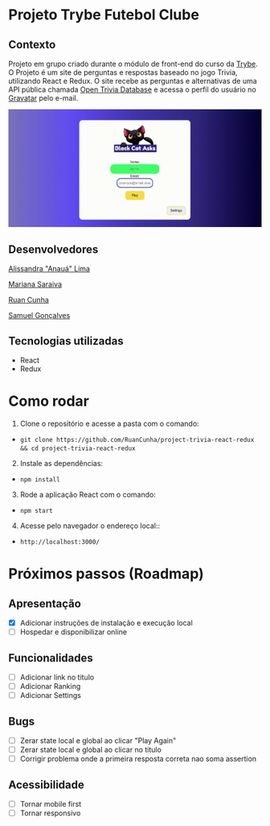# Projeto Trybe Futebol Clube

## Contexto

Projeto em grupo criado durante o módulo de front-end do curso da [Trybe](https://www.betrybe.com/).
O Projeto é um site de perguntas e respostas baseado no jogo Trivia, utilizando React e Redux. O site recebe as perguntas e alternativas de uma API pública chamada [Open Trivia Database](https://opentdb.com/api_config.php) e acessa o perfil do usuário no [Gravatar](https://pt.gravatar.com/) pelo e-mail.

![Login e perguntas](/assets/login_and_questions.gif)

## Desenvolvedores

[Alissandra "Anauá" Lima](https://github.com/anaualima)

[Mariana Saraiva](https://github.com/marianasaraiva)

[Ruan Cunha](https://github.com/RuanCunha)

[Samuel Gonçalves](https://github.com/samuel5g)

## Tecnologias utilizadas

- React
- Redux


# Como rodar

1. Clone o repositório e acesse a pasta com o comando:
* `git clone https://github.com/RuanCunha/project-trivia-react-redux && cd project-trivia-react-redux`
2. Instale as dependências:
* `npm install`
3. Rode a aplicação React com o comando:
* `npm start`
4. Acesse pelo navegador o endereço local::
* `http://localhost:3000/`

# Próximos passos (Roadmap)

## Apresentação

- [X]  Adicionar instruções de instalação e execução local
- [ ]  Hospedar e disponibilizar online

## Funcionalidades

- [ ]  Adicionar link no titulo
- [ ]  Adicionar Ranking
- [ ]  Adicionar Settings

## Bugs
- [ ]  Zerar state local e global ao clicar "Play Again"
- [ ]  Zerar state local e global ao clicar no titulo
- [ ]  Corrigir problema onde a primeira resposta correta nao soma assertion

## Acessibilidade
- [ ]  Tornar mobile first
- [ ]  Tornar responsivo
